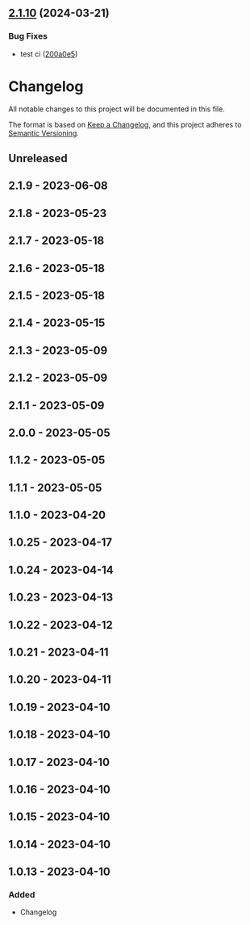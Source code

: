## [2.1.10](https://github.com/Ducksss/doc-portal-docsify-plugin-toc/compare/v2.1.9...v2.1.10) (2024-03-21)


### Bug Fixes

* test ci ([200a0e5](https://github.com/Ducksss/doc-portal-docsify-plugin-toc/commit/200a0e503dcee29934f6bffdb0585a50712560ed))

# Changelog

All notable changes to this project will be documented in this file.

The format is based on [Keep a Changelog](https://keepachangelog.com/en/1.0.0/),
and this project adheres to [Semantic Versioning](https://semver.org/spec/v2.0.0.html).

## Unreleased

## 2.1.9 - 2023-06-08

## 2.1.8 - 2023-05-23

## 2.1.7 - 2023-05-18

## 2.1.6 - 2023-05-18

## 2.1.5 - 2023-05-18

## 2.1.4 - 2023-05-15

## 2.1.3 - 2023-05-09

## 2.1.2 - 2023-05-09

## 2.1.1 - 2023-05-09

## 2.0.0 - 2023-05-05

## 1.1.2 - 2023-05-05

## 1.1.1 - 2023-05-05

## 1.1.0 - 2023-04-20

## 1.0.25 - 2023-04-17

## 1.0.24 - 2023-04-14

## 1.0.23 - 2023-04-13

## 1.0.22 - 2023-04-12

## 1.0.21 - 2023-04-11

## 1.0.20 - 2023-04-11

## 1.0.19 - 2023-04-10

## 1.0.18 - 2023-04-10

## 1.0.17 - 2023-04-10

## 1.0.16 - 2023-04-10

## 1.0.15 - 2023-04-10

## 1.0.14 - 2023-04-10

## 1.0.13 - 2023-04-10
### Added
- Changelog
